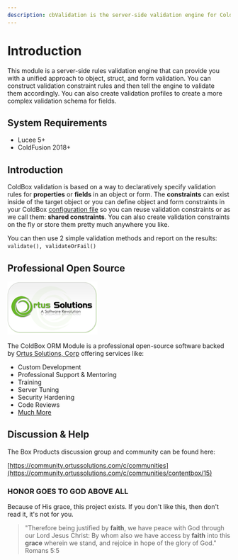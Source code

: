 ```yaml
---
description: cbValidation is the server-side validation engine for ColdBox applications
---
```


# Introduction

This module is a server-side rules validation engine that can provide you with a unified approach to object, struct, and form validation. You can construct validation constraint rules and then tell the engine to validate them accordingly. You can also create validation profiles to create a more complex validation schema for fields.

## System Requirements

* Lucee 5+
* ColdFusion 2018+

## Introduction

ColdBox validation is based on a way to declaratively specify validation rules for **properties** or **fields** in an object or form. The **constraints** can exist inside of the target object or you can define object and form constraints in your ColdBox [configuration file](overview/declaring-constraints/configuration-file.md) so you can reuse validation constraints or as we call them: **shared constraints**. You can also create validation constraints on the fly or store them pretty much anywhere you like.

You can then use 2 simple validation methods and report on the results: `validate(), validateOrFail()`

## Professional Open Source

![Ortus Solutions, Corp](.gitbook/assets/ortus-solutions-logo.png)

The ColdBox ORM Module is a professional open-source software backed by [Ortus Solutions, Corp](https://www.ortussolutions.com/) offering services like:

* Custom Development
* Professional Support & Mentoring
* Training
* Server Tuning
* Security Hardening
* Code Reviews
* [Much More](https://www.ortussolutions.com/)

## Discussion & Help

The Box Products discussion group and community can be found here:&#x20;

[https://community.ortussolutions.com/c/communities](https://community.ortussolutions.com/c/communities/contentbox/15)

### HONOR GOES TO GOD ABOVE ALL

Because of His grace, this project exists. If you don't like this, then don't read it, it's not for you.

> "Therefore being justified by **faith**, we have peace with God through our Lord Jesus Christ: By whom also we have access by **faith** into this **grace** wherein we stand, and rejoice in hope of the glory of God." Romans 5:5
